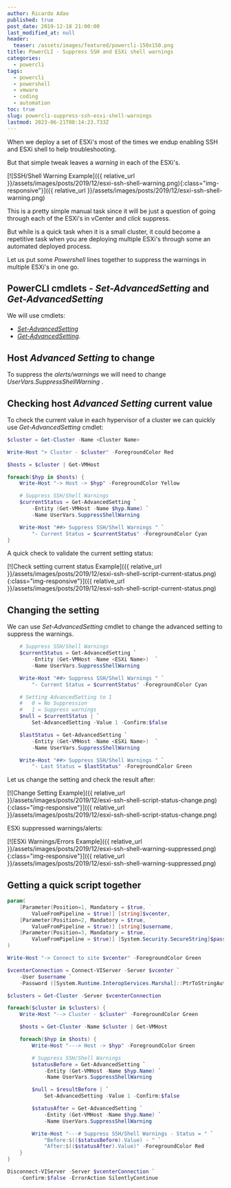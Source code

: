 ```yaml
---
author: Ricardo Adao
published: true
post_date: 2019-12-18 21:00:00
last_modified_at: null
header:
  teaser: /assets/images/featured/powercli-150x150.png
title: PowerCLI - Suppress SSH and ESXi shell warnings
categories:
  - powercli
tags:
  - powercli
  - powershell
  - vmware
  - coding
  - automation
toc: true
slug: powercli-suppress-ssh-esxi-shell-warnings
lastmod: 2023-06-21T08:14:23.733Z
---
```

When we deploy a set of ESXi's most of the times we endup enabling SSH and ESXi shell to help troubleshooting.

But that simple tweak leaves a _warning_ in each of the ESXi's.

[![SSH/Shell Warning Example]({{ relative_url }}/assets/images/posts/2019/12/esxi-ssh-shell-warning.png){:class="img-responsive"}]({{ relative_url }}/assets/images/posts/2019/12/esxi-ssh-shell-warning.png)

This is a pretty simple manual task since it will be just a question of going through each of the ESXi's in vCenter and _click_ suppress.

But while is a quick task when it is a small cluster, it could become a repetitive task when you are deploying multiple ESXi's through some an automated deployed process.

Let us put some _Powershell_ lines together to suppress the warnings in multiple ESXi's in one go.

## PowerCLI cmdlets - _Set-AdvancedSetting_ and _Get-AdvancedSetting_

We will use cmdlets:

* [_Set-AdvancedSetting_](https://code.vmware.com/docs/10197/cmdlet-reference/doc/Get-AdvancedSetting.html)
* [_Get-AdvancedSetting_](https://code.vmware.com/docs/10197/cmdlet-reference/doc/Set-AdvancedSetting.html).

## Host _Advanced Setting_ to change

To suppress the _alerts/warnings_ we will need to change _UserVars.SuppressShellWarning_ .

## Checking host _Advanced Setting_ current value

To check the current value in each hypervisor of a cluster we can quickly use _Get-AdvancedSetting_ cmdlet:

```powershell
$cluster = Get-Cluster -Name <Cluster Name>

Write-Host "> Cluster - $cluster" -ForegroundColor Red

$hosts = $cluster | Get-VMHost

foreach($hyp in $hosts) {
    Write-Host "-> Host -> $hyp" -ForegroundColor Yellow

    # Suppress SSH/Shell Warnings
    $currentStatus = Get-AdvancedSetting `
        -Entity (Get-VMHost -Name $hyp.Name) `
        -Name UserVars.SuppressShellWarning

    Write-Host "##> Suppress SSH/Shell Warnings " `
        "- Current Status = $currentStatus" -ForegroundColor Cyan
}
```

A quick check to validate the current setting status:

[![Check setting current status Example]({{ relative_url }}/assets/images/posts/2019/12/esxi-ssh-shell-script-current-status.png){:class="img-responsive"}]({{ relative_url }}/assets/images/posts/2019/12/esxi-ssh-shell-script-current-status.png)

## Changing the setting

We can use _Set-AdvancedSetting_ cmdlet to change the advanced setting to suppress the warnings.

```powershell
    # Suppress SSH/Shell Warnings
    $currentStatus = Get-AdvancedSetting `
        -Entity (Get-VMHost -Name <ESXi Name>)  `
        -Name UserVars.SuppressShellWarning

    Write-Host "##> Suppress SSH/Shell Warnings " `
        "- Current Status = $currentStatus" -ForegroundColor Cyan

    # Setting AdvancedSetting to 1
    #   0 = No Suppression
    #   1 = Suppress warnings
    $null = $currentStatus | `
        Set-AdvancedSetting -Value 1 -Confirm:$false

    $lastStatus = Get-AdvancedSetting `
        -Entity (Get-VMHost -Name <ESXi Name>)  `
        -Name UserVars.SuppressShellWarning

    Write-Host "##> Suppress SSH/Shell Warnings " `
        "- Last Status = $lastStatus" -ForegroundColor Green
```

Let us change the setting and check the result after:

[![Change Setting Example]({{ relative_url }}/assets/images/posts/2019/12/esxi-ssh-shell-script-status-change.png){:class="img-responsive"}]({{ relative_url }}/assets/images/posts/2019/12/esxi-ssh-shell-script-status-change.png)

ESXi suppressed warnings/alerts:

[![ESXi Warnings/Errors Example]({{ relative_url }}/assets/images/posts/2019/12/esxi-ssh-shell-warning-suppressed.png){:class="img-responsive"}]({{ relative_url }}/assets/images/posts/2019/12/esxi-ssh-shell-warning-suppressed.png)

## Getting a quick script together

```powershell
param(
    [Parameter(Position=1, Mandatory = $true, `
        ValueFromPipeline = $true)] [string]$vcenter,
    [Parameter(Position=2, Mandatory = $true, `
        ValueFromPipeline = $true)] [string]$username,
    [Parameter(Position=3, Mandatory = $true, `
        ValueFromPipeline = $true)] [System.Security.SecureString]$password
)

Write-Host "-> Connect to site $vcenter" -ForegroundColor Green

$vcenterConnection = Connect-VIServer -Server $vcenter `
    -User $username `
    -Password ([System.Runtime.InteropServices.Marshal]::PtrToStringAuto([System.Runtime.InteropServices.Marshal]::SecureStringToBSTR($password)))

$clusters = Get-Cluster -Server $vcenterConnection

foreach($cluster in $clusters) {
    Write-Host "--> Cluster - $cluster" -ForegroundColor Green

    $hosts = Get-Cluster -Name $cluster | Get-VMHost

    foreach($hyp in $hosts) {
        Write-Host "---> Host -> $hyp" -ForegroundColor Green

        # Suppress SSH/Shell Warnings
        $statusBefore = Get-AdvancedSetting `
            -Entity (Get-VMHost -Name $hyp.Name) `
            -Name UserVars.SuppressShellWarning

        $null = $resultBefore | `
            Set-AdvancedSetting -Value 1 -Confirm:$false

        $statusAfter = Get-AdvancedSetting `
            -Entity (Get-VMHost -Name $hyp.Name) `
            -Name UserVars.SuppressShellWarning

        Write-Host "---# Suppress SSH/Shell Warnings - Status = " `
            "Before:$(($statusBefore).Value) - " `
            "After:$(($statusAfter).Value)" -ForegroundColor Red
    }
}

Disconnect-VIServer -Server $vcenterConnection `
    -Confirm:$false -ErrorAction SilentlyContinue
```
